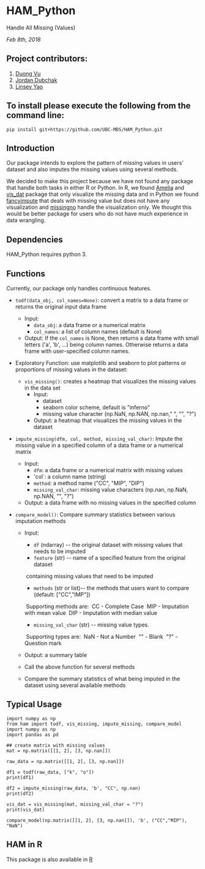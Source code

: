 # HAM_Python

Handle All Missing (Values) 

*Feb 8th, 2018*

## Project contributors:

1. [Duong Vu](https://github.com/DuongVu39)
2. [Jordan Dubchak](https://github.com/jdubchak)
3. [Linsey Yao](https://github.com/yllz)

## To install please execute the following from the command line:

```
pip install git+https://github.com/UBC-MDS/HAM_Python.git
```

## Introduction

Our package intends to explore the pattern of missing values in users' dataset and also imputes the missing values using several methods. 

We decided to make this project because we have not found any package that handle both tasks in either R or Python. In R, we found [Amelia](https://cran.r-project.org/web/packages/Amelia/Amelia.pdf) and [vis_dat](https://cran.r-project.org/web/packages/visdat/index.html) package that only visualize the missing data and in Python we found [fancyimpute](https://pypi.python.org/pypi/fancyimpute) that deals with missing value but does not have any visualization and [missingno](https://github.com/ResidentMario/missingno) handle the visualization only. We thought this would be better package for users who do not have much experience in data wrangling.

## Dependencies

HAM_Python requires python 3. 

## Functions

Currently, our package only handles continuous features.

- `todf(data_obj, col_names=None)`: convert a matrix to a data frame or returns the original input data frame
    - Input:
      - `data_obj`: a data frame or a numerical matrix
      - `col_names`: a list of column names (default is None)
    - Output: If the `col_names` is None, then returns a data frame with small letters ('a', 'b', ...) being column names. Otherwise returns a data frame with user-specified column names.
    
- Exploratory Function: use matplotlib and seaborn to plot patterns or proportions of missing values in the dataset:
  - `vis_missing()`: creates a heatmap that visualizes the missing values in the data set
    - Input: 
      - dataset
      - seaborn color scheme, default is "inferno"
      - missing value character (np.NaN, np.NAN, np.nan," ", "", "?")
    - Output: a heatmap that visualizes the missing values in the dataset
    
- `impute_missing(dfm, col, method, missing_val_char)`: Impute the missing value in a specified column of a data frame or a numerical matrix
    - Input:
      - `dfm`: a data frame or a numerical matrix with missing values
      - 'col`: a column name (string)
      - `method`: a method name ("CC", "MIP", "DIP")
      - `missing_val_char`: missing value characters (np.nan, np.NaN, np.NAN, "", "?")
    - Output: a data frame with no missing values in the specified column
    
- `compare_model()`: Compare summary statistics between various imputation methods
    - Input: 

      - `df` (ndarray) -- the original dataset with missing values that needs to be imputed
      - `feature` (str) -- name of a specified feature from the original dataset 

      ​        containing missing values that need to be imputed

      - `methods` (str or list)-- the methods that users want to compare (default: ["CC","IMP"])

      ​        Supporting methods are: 
      ​            CC 	- Complete Case
      ​            MIP     - Imputation with mean value
      ​            DIP     - Imputation with median value

      - `missing_val_char` (str) -- missing value types. 

      ​        Supporting types are:
      ​            NaN - Not a Number
      ​            ""     - Blank
      ​            "?"   - Question mark

    - Output: a summary table

    - Call the above function for several methods

    - Compare the summary statistics of what being imputed in the dataset using several available methods

## Typical Usage

```
import numpy as np
from ham import todf, vis_missing, impute_missing, compare_model
import numpy as np
import pandas as pd

## create matrix with missing values
mat = np.matrix([[1, 2], [3, np.nan]])

raw_data = np.matrix([[1, 2], [3, np.nan]])

df1 = todf(raw_data, ["k", "o"])
print(df1)

df2 = impute_missing(raw_data, 'b', "CC", np.nan)
print(df2)

vis_dat = vis_missing(mat, missing_val_char = "?")
print(vis_dat)

compare_model(np.matrix([[1, 2], [3, np.nan]]), 'b', ("CC","MIP"), "NaN")
```

## HAM in R

This package is also available in [R](https://github.com/UBC-MDS/hamr)
